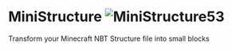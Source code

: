 # MiniStructure ![MiniStructure53](https://user-images.githubusercontent.com/70480609/115313101-f7c29400-a172-11eb-8ac1-81c31968df69.png)
Transform your Minecraft NBT Structure file into small blocks
